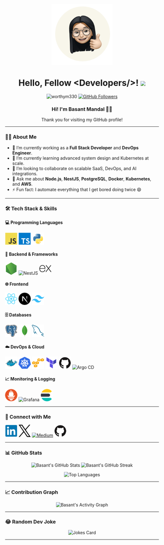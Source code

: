 <p align="center">
  <img width="200" src="https://github.com/Kathryn-Jie/Kathryn-Jie/blob/main/kathryn.png">
</p>

<h1 align="center">Hello, Fellow &lt;Developers/&gt;! <img src="https://raw.githubusercontent.com/MartinHeinz/MartinHeinz/master/wave.gif" width="30px"></h1>

<p align="center">
  <img src="https://komarev.com/ghpvc/?username=worthym330&label=Profile%20views&color=0e75b6&style=flat" alt="worthym330" />
  <a href="https://github.com/worthym330?tab=followers"><img src="https://img.shields.io/github/followers/worthym330?label=Followers&style=social" alt="GitHub Followers"></a>
</p>

<div align="center">
  <h3>Hi! I'm <strong>Basant Mandal</strong> 👨‍💻</h3>
  <p>Thank you for visiting my GitHub profile!</p>
</div>

---

### 🧑‍💻 About Me

- 🔭 I’m currently working as a **Full Stack Developer** and **DevOps Engineer**.
- 🌱 I’m currently learning advanced system design and Kubernetes at scale.
- 👯 I’m looking to collaborate on scalable SaaS, DevOps, and AI integrations.
- 💬 Ask me about **Node.js**, **NestJS**, **PostgreSQL**, **Docker**, **Kubernetes**, and **AWS**.
- ⚡ Fun fact: I automate everything that I get bored doing twice 😄

---

### 🛠️ Tech Stack & Skills

#### 💻 Programming Languages
<p>
  <img src="https://raw.githubusercontent.com/devicons/devicon/master/icons/javascript/javascript-original.svg" alt="JavaScript" width="40" height="40"/>
  <img src="https://raw.githubusercontent.com/devicons/devicon/master/icons/typescript/typescript-original.svg" alt="TypeScript" width="40" height="40"/>
  <img src="https://raw.githubusercontent.com/devicons/devicon/master/icons/python/python-original.svg" alt="Python" width="40" height="40"/>
</p>

#### 🧰 Backend & Frameworks
<p>
  <img src="https://raw.githubusercontent.com/devicons/devicon/master/icons/nodejs/nodejs-original.svg" alt="Node.js" width="40" height="40"/>
  <img src="https://nestjs.com/img/logo-small.svg" alt="NestJS" width="40" height="40"/>
  <img src="https://raw.githubusercontent.com/devicons/devicon/master/icons/express/express-original.svg" alt="Express.js" width="40" height="40"/>
</p>

#### 🌐 Frontend
<p>
  <img src="https://raw.githubusercontent.com/devicons/devicon/master/icons/react/react-original.svg" alt="React.js" width="40" height="40"/>
  <img src="https://raw.githubusercontent.com/devicons/devicon/master/icons/nextjs/nextjs-original.svg" alt="Next.js" width="40" height="40"/>
  <img src="https://raw.githubusercontent.com/devicons/devicon/master/icons/tailwindcss/tailwindcss-plain.svg" alt="Tailwind CSS" width="40" height="40"/>
</p>

#### 🗄️ Databases
<p>
  <img src="https://raw.githubusercontent.com/devicons/devicon/master/icons/postgresql/postgresql-original.svg" alt="PostgreSQL" width="40" height="40"/>
  <img src="https://raw.githubusercontent.com/devicons/devicon/master/icons/mongodb/mongodb-original.svg" alt="MongoDB" width="40" height="40"/>
  <img src="https://raw.githubusercontent.com/devicons/devicon/master/icons/mysql/mysql-original.svg" alt="MySQL" width="40" height="40"/>
</p>

#### ☁️ DevOps & Cloud
<p>
  <img src="https://raw.githubusercontent.com/devicons/devicon/master/icons/docker/docker-original.svg" alt="Docker" width="40" height="40"/>
  <img src="https://raw.githubusercontent.com/devicons/devicon/master/icons/kubernetes/kubernetes-plain.svg" alt="Kubernetes" width="40" height="40"/>
  <img src="https://raw.githubusercontent.com/devicons/devicon/master/icons/amazonwebservices/amazonwebservices-original.svg" alt="AWS" width="40" height="40"/>
  <img src="https://raw.githubusercontent.com/devicons/devicon/master/icons/terraform/terraform-original.svg" alt="Terraform" width="40" height="40"/>
  <img src="https://raw.githubusercontent.com/devicons/devicon/master/icons/github/github-original.svg" alt="GitHub Actions" width="40" height="40"/>
  <img src="https://argo-cd.readthedocs.io/en/stable/assets/logo.png" alt="Argo CD" width="40" height="40"/>
</p>

#### 📈 Monitoring & Logging
<p>
  <img src="https://raw.githubusercontent.com/devicons/devicon/master/icons/prometheus/prometheus-original.svg" alt="Prometheus" width="40" height="40"/>
  <img src="https://grafana.com/static/img/logos/logo.svg" alt="Grafana" width="40" height="40"/>
  <img src="https://raw.githubusercontent.com/devicons/devicon/master/icons/elasticsearch/elasticsearch-original.svg" alt="ELK Stack" width="40" height="40"/>
</p>

---

### 🤝 Connect with Me

<p>
  <a href="https://www.linkedin.com/in/basantmandal330"><img src="https://raw.githubusercontent.com/devicons/devicon/master/icons/linkedin/linkedin-original.svg" alt="LinkedIn" width="40" height="40"/></a>
  <a href="https://twitter.com/worthym330"><img src="https://raw.githubusercontent.com/devicons/devicon/master/icons/twitter/twitter-original.svg" alt="Twitter" width="40" height="40"/></a>
  <a href="https://medium.com/@mandalbasant330"><img src="https://raw.githubusercontent.com/devicons/devicon/master/icons/medium/medium-original.svg" alt="Medium" width="40" height="40"/></a>
  <a href="https://github.com/worthym330"><img src="https://raw.githubusercontent.com/devicons/devicon/master/icons/github/github-original.svg" alt="GitHub" width="40" height="40"/></a>
</p>

---

### 📊 GitHub Stats

<p align="center">
  <img src="https://github-readme-stats.vercel.app/api?username=worthym330&show_icons=true&theme=tokyonight" alt="Basant's GitHub Stats" />
  <img src="https://github-readme-streak-stats.herokuapp.com/?user=worthym330&theme=tokyonight" alt="Basant's GitHub Streak" />
</p>

<p align="center">
  <img src="https://github-readme-stats.vercel.app/api/top-langs/?username=worthym330&layout=compact&theme=tokyonight" alt="Top Languages" />
</p>

---

### 📈 Contribution Graph

<p align="center">
  <img src="https://activity-graph.herokuapp.com/graph?username=worthym330&theme=tokyonight&hide_border=true&area=true" alt="Basant's Activity Graph">
</p>

---

### 😂 Random Dev Joke

<p align="center">
  <img src="https://readme-jokes.vercel.app/api?theme=tokyonight" alt="Jokes Card" />
</p>

---

